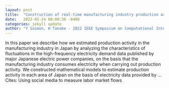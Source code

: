 ```yaml
---
layout: post
title:  "Construction of real-time manufacturing industry production activity estimation models using high-frequency electricity demand data"
date:   2022-05-24 00:00:36 -0400
categories: jekyll update
author: "Y Suimon, H Tanabe - 2022 IEEE Symposium on Computational Intelligence …, 2022"
---
```

In this paper we describe how we estimated production activity in the manufacturing industry in Japan by analyzing the characteristics of fluctuations in the high-frequency electricity demand data published by major Japanese electric power companies, on the basis that the manufacturing industry consumes electricity when carrying out production activity. We constructed mathematical models to estimate production activity in each area of Japan on the basis of electricity data provided by … Cites: ‪Using social media to measure labor market flows‬
